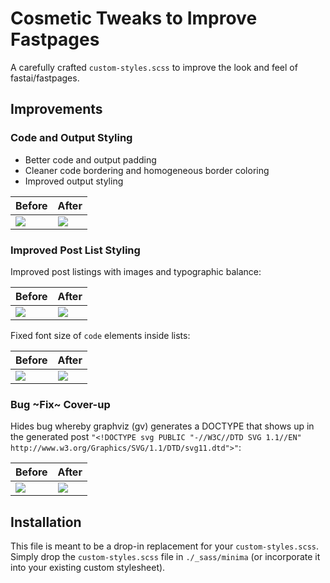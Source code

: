 # Cosmetic Tweaks to Improve Fastpages

A carefully crafted `custom-styles.scss` to improve the look and feel of fastai/fastpages.

## Improvements

### Code and Output Styling

- Better code and output padding
- Cleaner code bordering and homogeneous border coloring
- Improved output styling

|Before|After|
|---|---|
|![](https://i.imgur.com/AcL17uI.png)|![](https://i.imgur.com/GyybX1w.png)|


### Improved Post List Styling

Improved post listings with images and typographic balance:

|Before|After|
|---|---|
|![](https://i.imgur.com/u4TGU0W.png)|![](https://i.imgur.com/7kqYRI8.png)|

Fixed font size of `code` elements inside lists:

|Before|After|
|---|---|
|![](https://i.imgur.com/St7m9w0.png)|![](https://i.imgur.com/BPLFvsY.png)|

### Bug ~Fix~ Cover-up

Hides bug whereby graphviz (gv) generates a DOCTYPE that shows up in the generated post `"<!DOCTYPE svg PUBLIC "-//W3C//DTD SVG 1.1//EN" http://www.w3.org/Graphics/SVG/1.1/DTD/svg11.dtd">"`:
 
|Before|After|
|---|---|
|![](https://i.imgur.com/OC9cgdE.png)|![](https://i.imgur.com/KdGS50q.png)|
 
## Installation

This file is meant to be a drop-in replacement for your `custom-styles.scss`. Simply drop the `custom-styles.scss` file in `./_sass/minima` (or incorporate it into your existing custom stylesheet).


